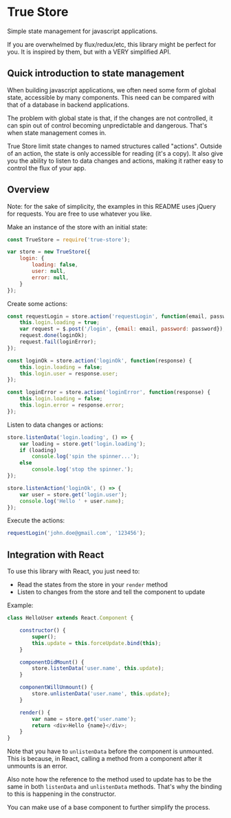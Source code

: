 # True Store

Simple state management for javascript applications.

If you are overwhelmed by flux/redux/etc, this library might be perfect for you. It is inspired by them, but with a VERY simplified API.


## Quick introduction to state management

When building javascript applications, we often need some form of global state, accessible by many components. This need can be compared with that of a database in backend applications.

The problem with global state is that, if the changes are not controlled, it can spin out of control becoming unpredictable and dangerous. That's when state management comes in.

True Store limit state changes to named structures called "actions". Outside of an action, the state is only accessible for reading (it's a copy). It also give you the ability to listen to data changes and actions, making it rather easy to control the flux of your app.


## Overview

Note: for the sake of simplicity, the examples in this README uses jQuery for requests. You are free to use whatever you like.

Make an instance of the store with an initial state:

```javascript
const TrueStore = require('true-store');

var store = new TrueStore({
    login: {
        loading: false,
        user: null,
        error: null,
    }
});
```

Create some actions:

```javascript
const requestLogin = store.action('requestLogin', function(email, password) {
    this.login.loading = true;
    var request = $.post('/login', {email: email, password: password});
    request.done(loginOk);
    request.fail(loginError);
});

const loginOk = store.action('loginOk', function(response) {
    this.login.loading = false;
    this.login.user = response.user;
});

const loginError = store.action('loginError', function(response) {
    this.login.loading = false;
    this.login.error = response.error;
});
```

Listen to data changes or actions:

```javascript
store.listenData('login.loading', () => {
    var loading = store.get('login.loading');
    if (loading)
        console.log('spin the spinner...');
    else
        console.log('stop the spinner.');
});

store.listenAction('loginOk', () => {
    var user = store.get('login.user');
    console.log('Hello ' + user.name);
});
```

Execute the actions:

```javascript
requestLogin('john.doe@gmail.com', '123456');
```


## Integration with React

To use this library with React, you just need to:

* Read the states from the store in your `render` method
* Listen to changes from the store and tell the component to update

Example:

```javascript
class HelloUser extends React.Component {

    constructor() {
        super();
        this.update = this.forceUpdate.bind(this);
    }

    componentDidMount() {
        store.listenData('user.name', this.update);
    }

    componentWillUnmount() {
        store.unlistenData('user.name', this.update);
    }

    render() {
        var name = store.get('user.name');
        return <div>Hello {name}</div>;
    }
}
```

Note that you have to `unlistenData` before the component is unmounted. This is because, in React, calling a method from a component after it unmounts is an error.

Also note how the reference to the method used to update has to be the same in both `listenData` and `unlistenData` methods. That's why the binding to this is happening in the constructor.

You can make use of a base component to further simplify the process.
